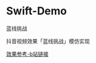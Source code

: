 # Swift-Demo
蓝线挑战

抖音视频效果「蓝线挑战」模仿实现

[效果参考-b站链接](https://search.bilibili.com/all?keyword=蓝线挑战&from_source=webtop_search&spm_id_from=333.851)
